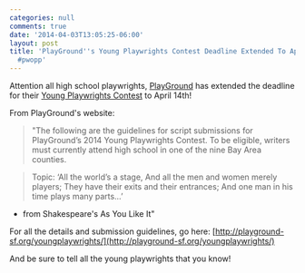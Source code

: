 ```yaml
---
categories: null
comments: true
date: '2014-04-03T13:05:25-06:00'
layout: post
title: 'PlayGround''s Young Playwrights Contest Deadline Extended To April 14 @playgroundsf
  #pwopp'
---
```


Attention all high school playwrights, [PlayGround](http://playground-sf.org/index.php) has extended the deadline for their [Young Playwrights Contest](http://playground-sf.org/youngplaywrights/) to April 14th! 

From PlayGround's website:

>"The following are the guidelines for script submissions for PlayGround’s 2014 Young Playwrights Contest. To be eligible, writers must currently attend high school in one of the nine Bay Area counties.

>Topic: ‘All the world’s a stage,
And all the men and women merely players; 
They have their exits and their entrances; 
And one man in his time plays many parts…’
- from Shakespeare's As You Like It"

For all the details and submission guidelines, go here: [http://playground-sf.org/youngplaywrights/](http://playground-sf.org/youngplaywrights/)

And be sure to tell all the young playwrights that you know!